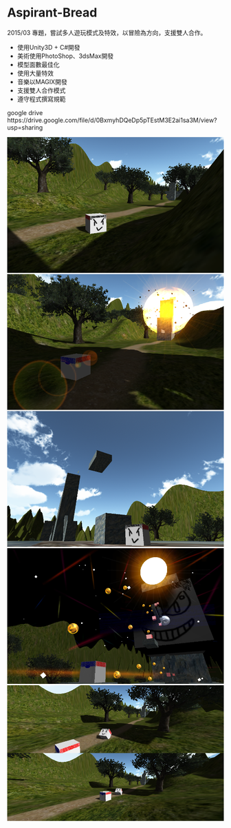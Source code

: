 # Aspirant-Bread
2015/03 專題，嘗試多人遊玩模式及特效，以冒險為方向，支援雙人合作。
<ul>
<li>使用Unity3D + C#開發</li>
<li>美術使用PhotoShop、3dsMax開發</li>
<li>模型面數最佳化</li>
<li>使用大量特效</li>
<li>音樂以MAGIX開發</li>
<li>支援雙人合作模式</li>
<li>遵守程式撰寫規範</li>
</ul>
google drive
https://drive.google.com/file/d/0BxmyhDQeDp5pTEstM3E2ai1sa3M/view?usp=sharing

![image](https://raw.githubusercontent.com/yoyo82725/Aspirant-Bread/master/擷圖1.png)
![image](https://raw.githubusercontent.com/yoyo82725/Aspirant-Bread/master/擷圖2.png)
![image](https://raw.githubusercontent.com/yoyo82725/Aspirant-Bread/master/擷圖3.png)
![image](https://raw.githubusercontent.com/yoyo82725/Aspirant-Bread/master/擷圖4.png)
![image](https://raw.githubusercontent.com/yoyo82725/Aspirant-Bread/master/擷圖5.png)
